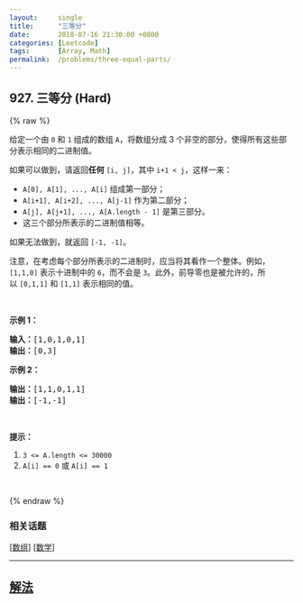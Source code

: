 ```yaml
---
layout:     single
title:      "三等分"
date:       2018-07-16 21:30:00 +0800
categories: [Leetcode]
tags:       [Array, Math]
permalink:  /problems/three-equal-parts/
---
```


## 927. 三等分 (Hard)

{% raw %}

<p>给定一个由 <code>0</code> 和 <code>1</code> 组成的数组&nbsp;<code>A</code>，将数组分成 3&nbsp;个非空的部分，使得所有这些部分表示相同的二进制值。</p>

<p>如果可以做到，请返回<strong>任何</strong>&nbsp;<code>[i, j]</code>，其中 <code>i+1 &lt; j</code>，这样一来：</p>

<ul>
	<li><code>A[0], A[1], ..., A[i]</code>&nbsp;组成第一部分；</li>
	<li><code>A[i+1], A[i+2], ..., A[j-1]</code>&nbsp;作为第二部分；</li>
	<li><code>A[j], A[j+1], ..., A[A.length - 1]</code> 是第三部分。</li>
	<li>这三个部分所表示的二进制值相等。</li>
</ul>

<p>如果无法做到，就返回&nbsp;<code>[-1, -1]</code>。</p>

<p>注意，在考虑每个部分所表示的二进制时，应当将其看作一个整体。例如，<code>[1,1,0]</code>&nbsp;表示十进制中的&nbsp;<code>6</code>，而不会是&nbsp;<code>3</code>。此外，前导零也是被允许的，所以&nbsp;<code>[0,1,1]</code> 和&nbsp;<code>[1,1]</code>&nbsp;表示相同的值。</p>

<p>&nbsp;</p>

<p><strong>示例 1：</strong></p>

<pre><strong>输入：</strong>[1,0,1,0,1]
<strong>输出：</strong>[0,3]
</pre>

<p><strong>示例 2：</strong></p>

<pre><strong>输出：</strong>[1,1,0,1,1]
<strong>输出：</strong>[-1,-1]</pre>

<p>&nbsp;</p>

<p><strong>提示：</strong></p>

<ol>
	<li><code>3 &lt;= A.length &lt;= 30000</code></li>
	<li><code>A[i] == 0</code>&nbsp;或&nbsp;<code>A[i] == 1</code></li>
</ol>

<p>&nbsp;</p>

{% endraw %}

### 相关话题
  [[数组](https://github.com/awesee/leetcode/tree/main/tag/array/README.md)]
  [[数学](https://github.com/awesee/leetcode/tree/main/tag/math/README.md)]

---

## [解法](https://github.com/awesee/leetcode/tree/main/problems/three-equal-parts)
